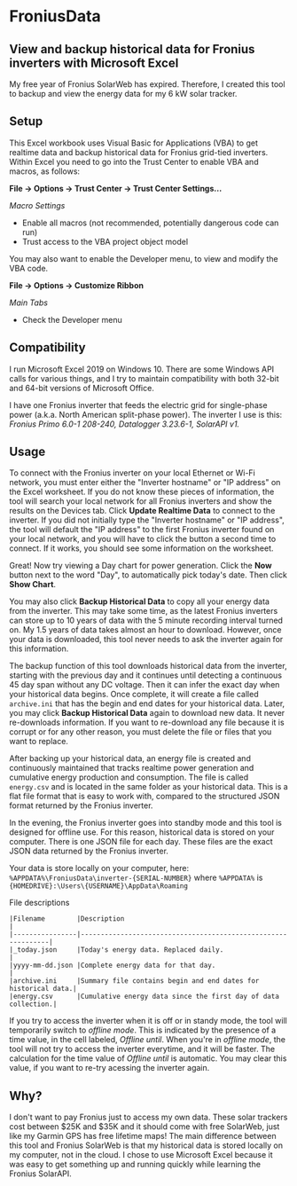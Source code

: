# FroniusData
## View and backup historical data for Fronius inverters with Microsoft Excel

My free year of Fronius SolarWeb has expired.  Therefore, I created this tool to backup and view the energy data for my 6 kW solar tracker.

## Setup

This Excel workbook uses Visual Basic for Applications (VBA) to get realtime data and backup historical data for Fronius grid-tied inverters.  Within Excel you need to go into the Trust Center to enable VBA and macros, as follows:

**File -> Options -> Trust Center -> Trust Center Settings...**

*Macro Settings*
- Enable all macros (not recommended, potentially dangerous code can run)
- Trust access to the VBA project object model

You may also want to enable the Developer menu, to view and modify the VBA code.

**File -> Options -> Customize Ribbon**

*Main Tabs*
- Check the Developer menu


## Compatibility

I run Microsoft Excel 2019 on Windows 10.  There are some Windows API calls for various things, and I try to maintain compatibility with both 32-bit and 64-bit versions of Microsoft Office.

I have one Fronius inverter that feeds the electric grid for single-phase power (a.k.a.  North American split-phase power).  The inverter I use is this:  *Fronius Primo 6.0-1 208-240, Datalogger 3.23.6-1, SolarAPI v1.*


## Usage

To connect with the Fronius inverter on your local Ethernet or Wi-Fi network, you must enter either the "Inverter hostname" or "IP address" on the Excel worksheet.  If you do not know these pieces of information, the tool will search your local network for all Fronius inverters and show the results on the Devices tab.  Click **Update Realtime Data** to connect to the inverter.  If you did not initially type the "Inverter hostname" or "IP address", the tool will default the "IP address" to the first Fronius inverter found on your local network, and you will have to click the button a second time to connect.  If it works, you should see some information on the worksheet.

Great!  Now try viewing a Day chart for power generation.  Click the **Now** button next to the word "Day", to automatically pick today's date.  Then click **Show Chart**.

You may also click **Backup Historical Data** to copy all your energy data from the inverter.  This may take some time, as the latest Fronius inverters can store up to 10 years of data with the 5 minute recording interval turned on.  My 1.5 years of data takes almost an hour to download.  However, once your data is downloaded, this tool never needs to ask the inverter again for this information.

The backup function of this tool downloads historical data from the inverter, starting with the previous day and it continues until detecting a continuous 45 day span without any DC voltage.  Then it can infer the exact day when your historical data begins.  Once complete, it will create a file called `archive.ini` that has the begin and end dates for your historical data.  Later, you may click **Backup Historical Data** again to download new data.  It never re-downloads information.  If you want to re-download any file because it is corrupt or for any other reason, you must delete the file or files that you want to replace.

After backing up your historical data, an energy file is created and continuously maintained that tracks realtime power generation and cumulative energy production and consumption.  The file is called `energy.csv` and is located in the same folder as your historical data.  This is a flat file format that is easy to work with, compared to the structured JSON format returned by the Fronius inverter.

In the evening, the Fronius inverter goes into standby mode and this tool is designed for offline use. For this reason, historical data is stored on your computer. There is one JSON file for each day. These files are the exact JSON data returned by the Fronius inverter.

Your data is store locally on your computer, here:
`%APPDATA%\FroniusData\inverter-{SERIAL-NUMBER}`
where `%APPDATA%` is `{HOMEDRIVE}:\Users\{USERNAME}\AppData\Roaming`

File descriptions
```
|Filename        |Description                                                   |
|----------------|--------------------------------------------------------------|
|_today.json     |Today's energy data. Replaced daily.                          |
|yyyy-mm-dd.json |Complete energy data for that day.                            |
|archive.ini     |Summary file contains begin and end dates for historical data.|
|energy.csv      |Cumulative energy data since the first day of data collection.|
```

If you try to access the inverter when it is off or in standy mode, the tool will temporarily switch to *offline mode*.  This is indicated by the presence of a time value, in the cell labeled, *Offline until*.  When you're in *offline mode*, the tool will not try to access the inverter everytime, and it will be faster.  The calculation for the time value of *Offline until* is automatic.  You may clear this value, if you want to re-try acessing the inverter again.

## Why?
I don't want to pay Fronius just to access my own data.  These solar trackers cost between $25K and $35K and it should come with free SolarWeb, just like my Garmin GPS has free lifetime maps!  The main difference between this tool and Fronius SolarWeb is that my historical data is stored locally on my computer, not in the cloud.  I chose to use Microsoft Excel because it was easy to get something up and running quickly while learning the Fronius SolarAPI.


